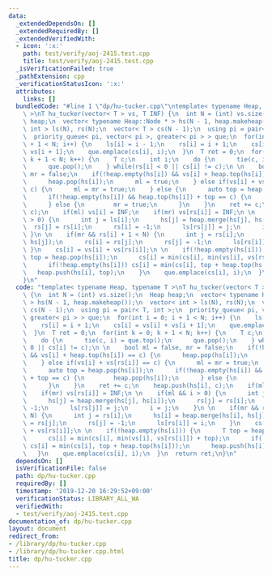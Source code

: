 ```yaml
---
data:
  _extendedDependsOn: []
  _extendedRequiredBy: []
  _extendedVerifiedWith:
  - icon: ':x:'
    path: test/verify/aoj-2415.test.cpp
    title: test/verify/aoj-2415.test.cpp
  _isVerificationFailed: true
  _pathExtension: cpp
  _verificationStatusIcon: ':x:'
  attributes:
    links: []
  bundledCode: "#line 1 \"dp/hu-tucker.cpp\"\ntemplate< typename Heap, typename T\
    \ >\nT hu_tucker(vector< T > vs, T INF) {\n  int N = (int) vs.size();\n  Heap\
    \ heap;\n  vector< typename Heap::Node * > hs(N - 1, heap.makeheap());\n  vector<\
    \ int > ls(N), rs(N);\n  vector< T > cs(N - 1);\n  using pi = pair< T, int >;\n\
    \  priority_queue< pi, vector< pi >, greater< pi > > que;\n  for(int i = 0; i\
    \ + 1 < N; i++) {\n    ls[i] = i - 1;\n    rs[i] = i + 1;\n    cs[i] = vs[i] +\
    \ vs[i + 1];\n    que.emplace(cs[i], i);\n  }\n  T ret = 0;\n  for(int k = 0;\
    \ k + 1 < N; k++) {\n    T c;\n    int i;\n    do {\n      tie(c, i) = que.top();\n\
    \      que.pop();\n    } while(rs[i] < 0 || cs[i] != c);\n \n    bool ml = false,\
    \ mr = false;\n    if(!heap.empty(hs[i]) && vs[i] + heap.top(hs[i]) == c) {\n\
    \      heap.pop(hs[i]);\n      ml = true;\n    } else if(vs[i] + vs[rs[i]] ==\
    \ c) {\n      ml = mr = true;\n    } else {\n      auto top = heap.pop(hs[i]);\n\
    \      if(!heap.empty(hs[i]) && heap.top(hs[i]) + top == c) {\n        heap.pop(hs[i]);\n\
    \      } else {\n        mr = true;\n      }\n    }\n    ret += c;\n    heap.push(hs[i],\
    \ c);\n    if(ml) vs[i] = INF;\n    if(mr) vs[rs[i]] = INF;\n \n    if(ml && i\
    \ > 0) {\n      int j = ls[i];\n      hs[j] = heap.merge(hs[j], hs[i]);\n    \
    \  rs[j] = rs[i];\n      rs[i] = -1;\n      ls[rs[j]] = j;\n      i = j;\n   \
    \ }\n \n    if(mr && rs[i] + 1 < N) {\n      int j = rs[i];\n      hs[i] = heap.merge(hs[i],\
    \ hs[j]);\n      rs[i] = rs[j];\n      rs[j] = -1;\n      ls[rs[i]] = i;\n   \
    \ }\n    cs[i] = vs[i] + vs[rs[i]];\n \n    if(!heap.empty(hs[i])) {\n      T\
    \ top = heap.pop(hs[i]);\n      cs[i] = min(cs[i], min(vs[i], vs[rs[i]]) + top);\n\
    \      if(!heap.empty(hs[i])) cs[i] = min(cs[i], top + heap.top(hs[i]));\n   \
    \   heap.push(hs[i], top);\n    }\n    que.emplace(cs[i], i);\n  }\n  return ret;\n\
    }\n"
  code: "template< typename Heap, typename T >\nT hu_tucker(vector< T > vs, T INF)\
    \ {\n  int N = (int) vs.size();\n  Heap heap;\n  vector< typename Heap::Node *\
    \ > hs(N - 1, heap.makeheap());\n  vector< int > ls(N), rs(N);\n  vector< T >\
    \ cs(N - 1);\n  using pi = pair< T, int >;\n  priority_queue< pi, vector< pi >,\
    \ greater< pi > > que;\n  for(int i = 0; i + 1 < N; i++) {\n    ls[i] = i - 1;\n\
    \    rs[i] = i + 1;\n    cs[i] = vs[i] + vs[i + 1];\n    que.emplace(cs[i], i);\n\
    \  }\n  T ret = 0;\n  for(int k = 0; k + 1 < N; k++) {\n    T c;\n    int i;\n\
    \    do {\n      tie(c, i) = que.top();\n      que.pop();\n    } while(rs[i] <\
    \ 0 || cs[i] != c);\n \n    bool ml = false, mr = false;\n    if(!heap.empty(hs[i])\
    \ && vs[i] + heap.top(hs[i]) == c) {\n      heap.pop(hs[i]);\n      ml = true;\n\
    \    } else if(vs[i] + vs[rs[i]] == c) {\n      ml = mr = true;\n    } else {\n\
    \      auto top = heap.pop(hs[i]);\n      if(!heap.empty(hs[i]) && heap.top(hs[i])\
    \ + top == c) {\n        heap.pop(hs[i]);\n      } else {\n        mr = true;\n\
    \      }\n    }\n    ret += c;\n    heap.push(hs[i], c);\n    if(ml) vs[i] = INF;\n\
    \    if(mr) vs[rs[i]] = INF;\n \n    if(ml && i > 0) {\n      int j = ls[i];\n\
    \      hs[j] = heap.merge(hs[j], hs[i]);\n      rs[j] = rs[i];\n      rs[i] =\
    \ -1;\n      ls[rs[j]] = j;\n      i = j;\n    }\n \n    if(mr && rs[i] + 1 <\
    \ N) {\n      int j = rs[i];\n      hs[i] = heap.merge(hs[i], hs[j]);\n      rs[i]\
    \ = rs[j];\n      rs[j] = -1;\n      ls[rs[i]] = i;\n    }\n    cs[i] = vs[i]\
    \ + vs[rs[i]];\n \n    if(!heap.empty(hs[i])) {\n      T top = heap.pop(hs[i]);\n\
    \      cs[i] = min(cs[i], min(vs[i], vs[rs[i]]) + top);\n      if(!heap.empty(hs[i]))\
    \ cs[i] = min(cs[i], top + heap.top(hs[i]));\n      heap.push(hs[i], top);\n \
    \   }\n    que.emplace(cs[i], i);\n  }\n  return ret;\n}\n"
  dependsOn: []
  isVerificationFile: false
  path: dp/hu-tucker.cpp
  requiredBy: []
  timestamp: '2019-12-20 16:29:52+09:00'
  verificationStatus: LIBRARY_ALL_WA
  verifiedWith:
  - test/verify/aoj-2415.test.cpp
documentation_of: dp/hu-tucker.cpp
layout: document
redirect_from:
- /library/dp/hu-tucker.cpp
- /library/dp/hu-tucker.cpp.html
title: dp/hu-tucker.cpp
---
```

